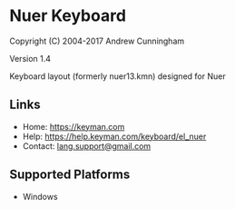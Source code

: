 Nuer Keyboard
=====================

Copyright (C) 2004-2017 Andrew Cunningham

Version 1.4

Keyboard layout (formerly nuer13.kmn) designed for Nuer

Links
-----

 * Home:     https://keyman.com
 * Help:     https://help.keyman.com/keyboard/el_nuer
 * Contact:  lang.support@gmail.com

Supported Platforms
-------------------
 * Windows
 